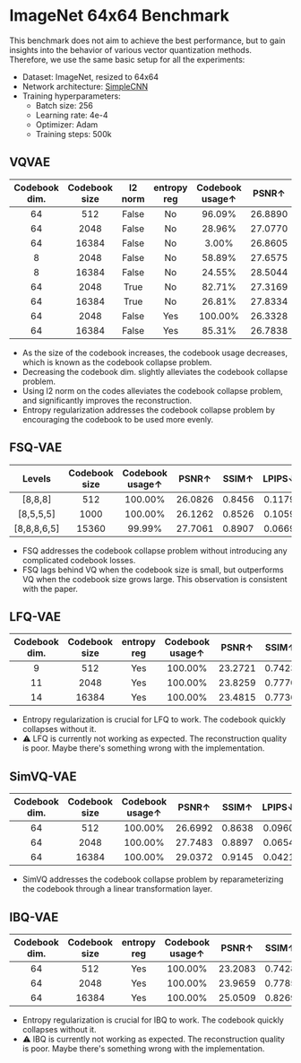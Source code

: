 # ImageNet 64x64 Benchmark

This benchmark does not aim to achieve the best performance, but to gain insights into the behavior of various vector quantization methods.
Therefore, we use the same basic setup for all the experiments:

- Dataset: ImageNet, resized to 64x64
- Network architecture: [SimpleCNN](../models/autoencoder/simple_cnn.py)
- Training hyperparameters:
  - Batch size: 256
  - Learning rate: 4e-4
  - Optimizer: Adam
  - Training steps: 500k



## VQVAE

| Codebook dim. | Codebook size | l2 norm | entropy reg | Codebook usage↑ |  PSNR↑  | SSIM↑  | LPIPS↓ |  rFID↓  |
|:-------------:|:-------------:|:-------:|:-----------:|:---------------:|:-------:|:------:|:------:|:-------:|
|      64       |      512      |  False  |     No      |     96.09%      | 26.8890 | 0.8646 | 0.1017 | 39.2825 |
|      64       |     2048      |  False  |     No      |     28.96%      | 27.0770 | 0.8704 | 0.0916 | 36.7708 |
|      64       |     16384     |  False  |     No      |      3.00%      | 26.8605 | 0.8670 | 0.0939 | 38.1272 |
|       8       |     2048      |  False  |     No      |     58.89%      | 27.6575 | 0.8833 | 0.0792 | 35.0210 |
|       8       |     16384     |  False  |     No      |     24.55%      | 28.5044 | 0.9017 | 0.0575 | 27.1896 |
|      64       |     2048      |  True   |     No      |     82.71%      | 27.3169 | 0.8864 | 0.0547 | 22.6812 |
|      64       |     16384     |  True   |     No      |     26.81%      | 27.8334 | 0.8987 | 0.0439 | 18.5483 |
|      64       |     2048      |  False  |     Yes     |     100.00%     | 26.3328 | 0.8617 | 0.0952 | 31.8191 |
|      64       |     16384     |  False  |     Yes     |     85.31%      | 26.7838 | 0.8695 | 0.0722 | 27.1384 |

- As the size of the codebook increases, the codebook usage decreases, which is known as the codebook collapse problem.
- Decreasing the codebook dim. slightly alleviates the codebook collapse problem.
- Using l2 norm on the codes alleviates the codebook collapse problem, and significantly improves the reconstruction.
- Entropy regularization addresses the codebook collapse problem by encouraging the codebook to be used more evenly.



## FSQ-VAE

|   Levels    | Codebook size | Codebook usage↑ |  PSNR↑  | SSIM↑  | LPIPS↓ |  rFID↓  |
|:-----------:|:-------------:|:---------------:|:-------:|:------:|:------:|:-------:|
|   [8,8,8]   |      512      |     100.00%     | 26.0826 | 0.8456 | 0.1179 | 45.6580 |
|  [8,5,5,5]  |     1000      |     100.00%     | 26.1262 | 0.8526 | 0.1059 | 43.4865 |
| [8,8,8,6,5] |     15360     |     99.99%      | 27.7061 | 0.8907 | 0.0669 | 27.2670 |

- FSQ addresses the codebook collapse problem without introducing any complicated codebook losses.
- FSQ lags behind VQ when the codebook size is small, but outperforms VQ when the codebook size grows large. This observation is consistent with the paper.



## LFQ-VAE

| Codebook dim. | Codebook size | entropy reg | Codebook usage↑ |  PSNR↑  | SSIM↑  | LPIPS↓ |  rFID↓  |
|:-------------:|:-------------:|:-----------:|:---------------:|:-------:|:------:|:------:|:-------:|
|       9       |      512      |     Yes     |     100.00%     | 23.2721 | 0.7423 | 0.2314 | 66.2169 |
|      11       |     2048      |     Yes     |     100.00%     | 23.8259 | 0.7770 | 0.1980 | 56.5064 |
|      14       |     16384     |     Yes     |     100.00%     | 23.4815 | 0.7736 | 0.2007 | 57.0378 |

- Entropy regularization is crucial for LFQ to work. The codebook quickly collapses without it.
- ⚠️ LFQ is currently not working as expected. The reconstruction quality is poor. Maybe there's something wrong with the implementation.



## SimVQ-VAE

| Codebook dim. | Codebook size | Codebook usage↑ |  PSNR↑  | SSIM↑  | LPIPS↓ |  rFID↓  |
|:-------------:|:-------------:|:---------------:|:-------:|:------:|:------:|:-------:|
|      64       |      512      |     100.00%     | 26.6992 | 0.8638 | 0.0960 | 36.4991 |
|      64       |     2048      |     100.00%     | 27.7483 | 0.8897 | 0.0654 | 27.4036 |
|      64       |     16384     |     100.00%     | 29.0372 | 0.9145 | 0.0421 | 18.6821 |

- SimVQ addresses the codebook collapse problem by reparameterizing the codebook through a linear transformation layer.



## IBQ-VAE

| Codebook dim. | Codebook size | entropy reg | Codebook usage↑ |  PSNR↑  | SSIM↑  | LPIPS↓ |  rFID↓   |
|:-------------:|:-------------:|:-----------:|:---------------:|:-------:|:------:|:------:|:--------:|
|      64       |      512      |     Yes     |     100.00%     | 23.2083 | 0.7428 | 0.2474 | 270.1325 |
|      64       |     2048      |     Yes     |     100.00%     | 23.9659 | 0.7785 | 0.2114 | 270.8370 |
|      64       |     16384     |     Yes     |     100.00%     | 25.0509 | 0.8269 | 0.1320 | 274.7465 |

- Entropy regularization is crucial for IBQ to work. The codebook quickly collapses without it.
- ⚠️ IBQ is currently not working as expected. The reconstruction quality is poor. Maybe there's something wrong with the implementation.
